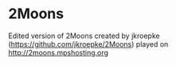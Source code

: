 # 2Moons
Edited version of 2Moons created by jkroepke (https://github.com/jkroepke/2Moons) played on http://2moons.mpshosting.org

